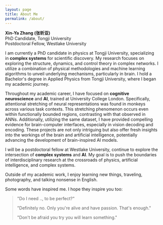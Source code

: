 ```yaml
---
layout: page
title: About Me
permalink: /about/
---
```

<strong>Xin-Ya Zhang (张昕亚)</strong><br>
PhD Candidate, Tongji University<br>
Postdoctoral Fellow, Westlake University

I am currently a PhD candidate in physics at Tongji University, specializing in <strong>complex systems</strong> for scientific discovery. My research focuses on exploring the structure, dynamics, and control theory in complex networks. I utilize a combination of physical methodologies and machine learning algorithms to unveil underlying mechanisms, particularly in brain. I hold a Bachelor's degree in Applied Physics from Tongji University, where I began my academic journey.

Throughout my academic career, I have focused on <strong>cognitive neuroscience</strong> and <strong>AI</strong>, trained at University College London. Specifically, attentional stretching of neural representations was found in monkeys across various task contexts. This stretching phenomenon occurs even within functionally bounded regions, contrasting with that observed in ANNs. Additionally, utilizing the same dataset, I have provided compelling evidence for brain-computer interfaces, especially in vision decoding and encoding. These projects are not only intriguing but also offer fresh insights into the workings of the brain and artificial intelligence, potentially advancing the development of brain-inspired AI models.

I will be a postdoctoral fellow at Westlake University, continue to explore the intersection of <strong>complex systems</strong> and <strong>AI</strong>. My goal is to push the boundaries of interdisciplinary research at the crossroads of physics, artificial intelligence, and complex systems.

Outside of my academic work, I enjoy learning new things, traveling, photography, and talking nonsense in English.

Some words have inspired me. I hope they inspire you too:

<blockquote>
  <p>"Do I need .., to be perfect?"</p>

  <p>"Definitely no. Only you're alive and have passion. That's enough."</p>

  <p>"Don't be afraid you try you will learn something."</p>
</blockquote>
<br>
<br>
